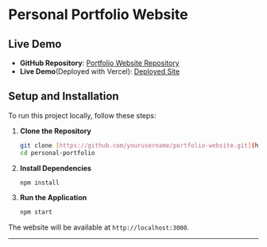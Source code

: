 # Personal Portfolio Website

## Live Demo
- **GitHub Repository**: [Portfolio Website Repository](https://github.com/tAmh29/personal-portfolio.git)
- **Live Demo**(Deployed with Vercel): [Deployed Site](https://personal-portfolio-seven-sigma-41.vercel.app/)

## Setup and Installation

To run this project locally, follow these steps:

1. **Clone the Repository**
   ```bash
   git clone [https://github.com/yourusername/portfolio-website.git](https://github.com/tAmh29/personal-portfolio.git)
   cd personal-portfolio
   ```

2. **Install Dependencies**
   ```bash
   npm install
   ```

3. **Run the Application**
   ```bash
   npm start
   ```

The website will be available at `http://localhost:3000`.

---
